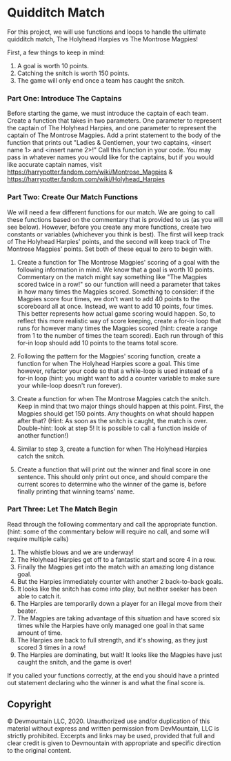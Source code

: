 #  Quidditch Match

For this project, we will use functions and loops to handle the ultimate quidditch match, The Holyhead Harpies vs The Montrose Magpies! 

First, a few things to keep in mind:
1) A goal is worth 10 points.
2) Catching the snitch is worth 150 points.
3) The game will only end once a team has caught the snitch.


### Part One: Introduce The Captains
Before starting the game, we must introduce the captain of each team. Create a function that takes in two parameters. One parameter to represent the captain of The Holyhead Harpies, and one parameter to represent the captain of The Montrose Magpies. Add a print statement to the body of the function that prints out "Ladies & Gentlemen, your two captains, <insert name 1> and <insert name 2>!" Call this function in your code. You may pass in whatever names you would like for the captains, but if you would like accurate captain names, visit https://harrypotter.fandom.com/wiki/Montrose_Magpies & https://harrypotter.fandom.com/wiki/Holyhead_Harpies


### Part Two: Create Our Match Functions
We will need a few different functions for our match. We are going to call these functions based on the commentary that is provided to us (as you will see below). However, before you create any more functions, create two constants or variables (whichever you think is best). The first will keep track of The Holyhead Harpies' points, and the second will keep track of The Montrose Magpies' points. Set both of these equal to zero to begin with.

1) Create a function for The Montrose Magpies' scoring of a goal with the following information in mind. We know that a goal is worth 10 points. Commentary on the match might say something like "The Magpies scored twice in a row!" so our function will need a parameter that takes in how many times the Magpies scored. Something to consider: if the Magpies score four times, we don't want to add 40 points to the scoreboard all at once. Instead, we want to add 10 points, four times. This better represents how actual game scoring would happen. So, to reflect this more realistic way of score keeping, create a for-in loop that runs for however many times the Magpies scored (hint: create a range from 1 to the number of times the team scored). Each run through of this for-in loop should add 10 points to the teams total score.

2) Following the pattern for the Magpies' scoring function, create a function for when The Holyhead Harpies score a goal. This time however, refactor your code so that a while-loop is used instead of a for-in loop (hint: you might want to add a counter variable to make sure your while-loop doesn't run forever).

3) Create a function for when The Montrose Magpies catch the snitch. Keep in mind that two major things should happen at this point. First, the Magpies should get 150 points. Any thoughts on what should happen after that? (Hint: As soon as the snitch is caught, the match is over. Double-hint: look at step 5! It is possible to call a function inside of another function!)

4) Similar to step 3, create a function for when The Holyhead Harpies catch the snitch. 

5) Create a function that will print out the winner and final score in one sentence. This should only print out once, and should compare the current scores to determine who the winner of the game is, before finally printing that winning teams' name. 



### Part Three: Let The Match Begin
Read through the following commentary and call the appropriate function.
(hint: some of the commentary below will require no call, and some will require multiple calls)

1) The whistle blows and we are underway!
2) The Holyhead Harpies get off to a fantastic start and score 4 in a row.
3) Finally the Magpies get into the match with an amazing long distance goal.
4) But the Harpies immediately counter with another 2 back-to-back goals.
5) It looks like the snitch has come into play, but neither seeker has been able to catch it.
6) The Harpies are temporarily down a player for an illegal move from their beater.
7) The Magpies are taking advantage of this situation and have scored six times while the Harpies have only managed one goal in that same amount of time.
8) The Harpies are back to full strength, and it's showing, as they just scored 3 times in a row!
9) The Harpies are dominating, but wait! It looks like the Magpies have just caught the snitch, and the game is over!


If you called your functions correctly, at the end you should have a printed out statement declaring who the winner is and what the final score is.

## Copyright
© Devmountain LLC, 2020. Unauthorized use and/or duplication of this material without express and written permission from DevMountain, LLC is strictly prohibited. Excerpts and links may be used, provided that full and clear credit is given to Devmountain with appropriate and specific direction to the original content.
